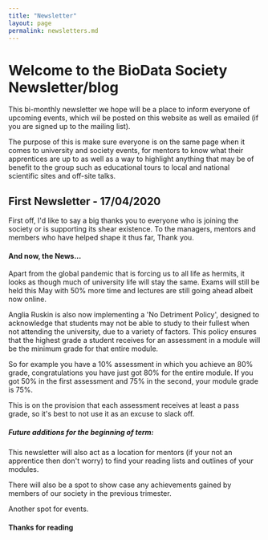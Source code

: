 ```yaml
---
title: "Newsletter"
layout: page
permalink: newsletters.md
---
```


# Welcome to the BioData Society Newsletter/blog
This bi-monthly newsletter we hope will be a place to inform everyone of upcoming events,  which wil be posted on this website as
 well as emailed (if you are signed up to the mailing list).

The purpose of this is make sure everyone is on the same page when it comes to
 university and society events, for mentors to know what their apprentices are up to
 as well as a way to highlight anything that may be of benefit to the group such as
 educational tours to local and national scientific sites and off-site talks.
 
## First Newsletter - 17/04/2020
First off, I'd like to say a big thanks you to everyone who is joining the
 society or is supporting its shear existence. To the managers, mentors and
  members who have helped shape it thus far, Thank you.

#### And now, the News...
Apart from the global pandemic that is forcing us to all life as hermits,
 it looks as though much of university life will stay the same. Exams will
 still be held this May with 50% more time and lectures are still going
  ahead albeit now online.
  
Anglia Ruskin is also now implementing a 'No Detriment Policy', designed to
 acknowledge that students may not be able to study to their fullest when not attending
 the university, due to a variety of factors. This policy ensures that the highest
  grade a student receives for an assessment in a module will be the minimum grade
   for that entire module.

So for example you have a 10% assessment in which you achieve an 80% grade, congratulations
 you have just got 80% for the entire module. If you got 50% in the first assessment and
  75% in the second, your module grade is 75%.

This is on the provision that each assessment receives at least a pass grade,
 so it's best to not use it as an excuse to slack off.
 
##### Future additions for the beginning of term:
This newsletter will also act as a location for mentors (if your not an apprentice then don't worry)
to find your reading lists and outlines of your modules.

There will also be a spot to show case any achievements gained by members of our society in the previous trimester.

Another spot for events. 

#### Thanks for reading
